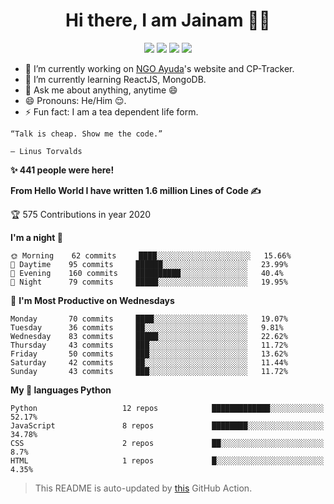 <span align="center">
 <h1>Hi there, I am Jainam 👨‍💻 </h1>

[![](https://img.icons8.com/material-two-tone/32/000000/instagram-new.png)](https://instagram.com/_the_apollyon_)
[![](https://img.icons8.com/material-two-tone/32/000000/linkedin.png)](https://linkedin.com/in/jainam-desai)
[![](https://img.icons8.com/windows/32/000000/hackerrank.png)](https://www.hackerrank.com/jainamd)
[![](https://img.icons8.com/ios/32/000000/resume-website.png)](https://th3c0d3br34ker.github.io)


</span>

- 🔭 I’m currently working on [NGO Ayuda](https://www.instagram.com/ayuda.ngo/)'s website and CP-Tracker.
- 🌱 I’m currently learning ReactJS, MongoDB.
- 💬 Ask me about anything, anytime 😄
- 😄 Pronouns: He/Him 😌.
- ⚡ Fun fact: I am a tea dependent life form.


```
“Talk is cheap. Show me the code.”

― Linus Torvalds
```

<!--START_SECTION_PROFILE_VIEWS:readme-info-->
**✨ 441 people were here!**


<!--END_SECTION_PROFILE_VIEWS:readme-info-->

<!--START_SECTION_LINES_OF_CODE:readme-info-->
**From Hello World I have written 1.6 million Lines of Code ✍️**


<!--END_SECTION_LINES_OF_CODE:readme-info-->

<!--START_CONTRIBUTIONS:readme-info-->
🏆 575 Contributions in year 2020


<!--END_CONTRIBUTIONS:readme-info-->

<!--START_SECTION_DAILY_COMMIT:readme-info-->
**I'm a night 🦉** 

```text
🌞 Morning    62 commits     ████░░░░░░░░░░░░░░░░░░░░░   15.66% 
🌆 Daytime    95 commits     ██████░░░░░░░░░░░░░░░░░░░   23.99% 
🌃 Evening    160 commits    ██████████░░░░░░░░░░░░░░░   40.4% 
🌙 Night      79 commits     █████░░░░░░░░░░░░░░░░░░░░   19.95%

```

<!--END_SECTION_DAILY_COMMIT:readme-info-->

<!--START_SECTION_WEEKLY_COMMIT:readme-info-->
📅 **I'm Most Productive on Wednesdays** 

```text
Monday       70 commits     ████░░░░░░░░░░░░░░░░░░░░░   19.07% 
Tuesday      36 commits     ██░░░░░░░░░░░░░░░░░░░░░░░   9.81% 
Wednesday    83 commits     █████░░░░░░░░░░░░░░░░░░░░   22.62% 
Thursday     43 commits     ███░░░░░░░░░░░░░░░░░░░░░░   11.72% 
Friday       50 commits     ███░░░░░░░░░░░░░░░░░░░░░░   13.62% 
Saturday     42 commits     ██░░░░░░░░░░░░░░░░░░░░░░░   11.44% 
Sunday       43 commits     ███░░░░░░░░░░░░░░░░░░░░░░   11.72%
```

<!--END_SECTION_WEEKLY_COMMIT:readme-info-->

<!--START_SECTION_LANGUAGE:readme-info-->
**My 💖 languages Python** 

```text
Python                   12 repos            █████████████░░░░░░░░░░░░   52.17% 
JavaScript               8 repos             ████████░░░░░░░░░░░░░░░░░   34.78% 
CSS                      2 repos             ██░░░░░░░░░░░░░░░░░░░░░░░   8.7% 
HTML                     1 repos             █░░░░░░░░░░░░░░░░░░░░░░░░   4.35%
```

<!--END_SECTION_LANGUAGE:readme-info-->

> This README is auto-updated by [this](https://github.com/th3c0d3br34ker/github-readme-info) GitHub Action.
